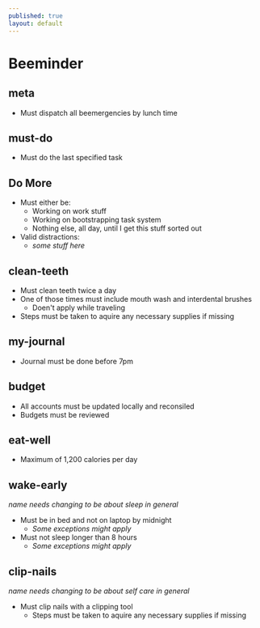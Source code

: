 ```yaml
---
published: true
layout: default
---
```


# Beeminder

## meta

- Must dispatch all beemergencies by lunch time

## must-do

- Must do the last specified task

## Do More

- Must either be:
  - Working on work stuff
  - Working on bootstrapping task system
  - Nothing else, all day, until I get this stuff sorted out
- Valid distractions:
  - _some stuff here_

## clean-teeth

- Must clean teeth twice a day
- One of those times must include mouth wash and interdental brushes
  - Doen't apply while traveling
- Steps must be taken to aquire any necessary supplies if missing

## my-journal

- Journal must be done before 7pm

## budget

- All accounts must be updated locally and reconsiled
- Budgets must be reviewed

## eat-well

- Maximum of 1,200 calories per day

## wake-early

_name needs changing to be about sleep in general_

- Must be in bed and not on laptop by midnight
  - _Some exceptions might apply_
- Must not sleep longer than 8 hours
  - _Some exceptions might apply_

## clip-nails

_name needs changing to be about self care in general_

- Must clip nails with a clipping tool
  - Steps must be taken to aquire any necessary supplies if missing
